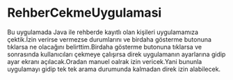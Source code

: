 # RehberCekmeUygulamasi
Bu uygulamada Java ile rehberde kayıtlı olan kişileri uygulamamıza çektik.İzin verirse vermezse durumlarını ve birdaha gösterme butonuna tıklarsa ne olacağını belirttim.Birdaha gösterme butonuna tıklarsa ve sonrasında kullanıcıları çekmeye çalışırsa direk uygulamanın ayarlarına gidip ayar ekranı açılacak.Oradan manuel oalrak izin vericek.Yani bununla uygulamayı gidip tek tek arama durumunda kalmadan direk izin alabilecek.
